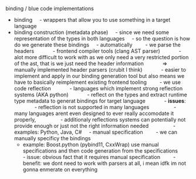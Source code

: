 binding / blue code implementations
- binding
    - wrappers that allow you to use something in a target language
- binding construction (metadata phase)
    - since we need some representation of the types in both languages
    - so the question is how do we generate these bindings
    - automatically
        - we parse the headers
            - frontend compiler tools (clang AST parser)
            - alot more difficult to work with as we only need a very restricted portion of the ast, that is we just need the header information
            => manually implemented header parsers (crubit I think)
            - easier to implement and apply in our binding generation tool but also means we have to basically reimplement existing frontend tooling
        - we use code reflection
            - languages which implement strong reflection systems (AKA python)
            - reflect on the types and extract runtime type metadata to generat bindings for target language
            - **issues**:
                - reflection is not supported in many languages
                - many languages arent even designed to ever really accomodate it properly,
                - additionaly reflections systems can potentially not provide enough or just not the right information needed
                - examples: Python, Java, C#
    - manual specification
        - we can manually specificy the bindings
	- example: Boost.python (pybind11, CxxWrap) use manual specifications and then code generation from the specifications
        - issue: obvious fact that it requires manual specification
        - benefit: we dont need to work with parsers at all, i mean idfk im not gonna enmerate on everything